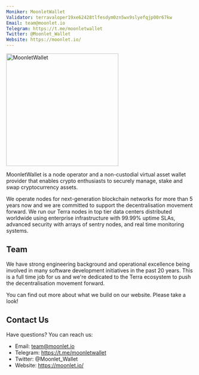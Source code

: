 ```yaml
---
Moniker: MoonletWallet
Validator: terravaloper19xe62428tlfesdym0zn5wx9slyefqjp00r67kw
Email: team@moonlet.io
Telegram: https://t.me/moonletwallet
Twitter: @Moonlet_Wallet
Website: https://moonlet.io/
---
```


<img src="https://user-images.githubusercontent.com/9469296/130336842-fbd9c601-efb7-4ed0-8e4c-486aaf052951.jpeg" width="300px" alt="MoonletWallet"/>

MoonletWallet is a node operator and a non-custodial virtual asset wallet provider that enables crypto enthusiasts to securely manage, stake and swap cryptocurrency assets.

We operate nodes for next-generation blockchain networks for more than 5 years now and we are committed to support the decentralisation movement forward. We run our Terra nodes in top tier data centers distributed worldwide using enterprise infrastructure with 99.99% uptime SLAs, advanced security with arrays of sentry nodes, and real time monitoring systems.

## Team
We have strong engineering background and operational excellence being involved in many software development initiatives in the past 20 years. This is a full time job for us and we're dedicated to the Terra ecosystem to push the decentralisation movement forward.

You can find out more about what we build on our website. Please take a look!

## Contact Us

Have questions? You can reach us:

- Email: team@moonlet.io
- Telegram: https://t.me/moonletwallet
- Twitter: @Moonlet_Wallet
- Website: https://moonlet.io/
